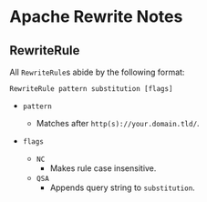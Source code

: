 # Apache Rewrite Notes


## RewriteRule

All `RewriteRule`s abide by the following format:

```
RewriteRule pattern substitution [flags]
```

- `pattern`
	+ Matches after `http(s)://your.domain.tld/`.

- `flags`
	+ `NC`
		* Makes rule case insensitive.
	+ `QSA`
		* Appends query string to `substitution`.
